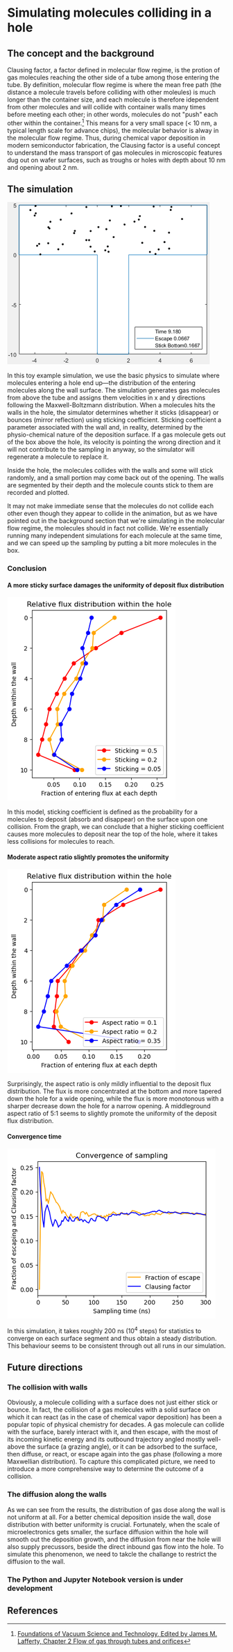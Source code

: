 # Simulating molecules colliding in a hole

## The concept and the background

Clausing factor, a factor defined in molecular flow regime, is the protion of gas molecules reaching the other side of a tube among those entering the tube. By definition, molecular flow regime is where the mean free path (the distance a molecule travels before colliding with other moleules) is much longer than the container size, and each molecule is therefore idependent from other molecules and will collide with container walls many times before meeting each other; in other words, molecules do not "push" each other within the container.[^1] This means for a very small space (< 10 nm, a typical length scale for advance chips), the molecular behavior is alway in the molecular flow regime. Thus, during chemical vapor deposition in modern semiconductor fabrication, the Clausing factor is a useful concept to understand the mass transport of gas molecules in microscopic features dug out on wafer surfaces, such as troughs or holes with depth about 10 nm and opening about 2 nm.

## The simulation

![](https://github.com/xzhao287/Clausing_factor_2D/blob/main/Clausing_factor_2D.gif)

In this toy example simulation, we use the basic physics to simulate where molecules entering a hole end up—the distribution of the entering molecules along the wall surface. The simulation generates gas molecules from above the tube and assigns them velocities in x and y directions following the Maxwell-Boltzmann distribution. When a molecules hits the walls in the hole, the simulator determines whether it sticks (disappear) or bounces (mirror reflection) using sticking coefficient. Sticking coefficient a parameter associated with the wall and, in reality, determined by the physio-chemical nature of the deposition surface. If a gas molecule gets out of the box above the hole, its velocity is pointing the wrong direction and it will not contribute to the sampling in anyway, so the simulator will regenerate a molecule to replace it.

Inside the hole, the molecules collides with the walls and some will stick randomly, and a small portion may come back out of the opening. The walls are segmented by their depth and the molecule counts stick to them are recorded and plotted.

It may not make immediate sense that the molecules do not collide each other even though they appear to collide in the animation, but as we have pointed out in the background section that we're simulating in the molecular flow regime, the molecules should in fact not collide. We're essentially running many independent simulations for each molecule at the same time, and we can speed up the sampling by putting a bit more molecules in the box.

### Conclusion

#### A more sticky surface damages the uniformity of deposit flux distribution
![](https://github.com/xzhao287/Clausing_factor_2D/blob/main/fig_sticking_coefficient_test.png)

In this model, sticking coefficient is defined as the probability for a molecules to deposit (absorb and disappear) on the surface upon one collision. From the graph, we can conclude that a higher sticking coefficient causes more molecules to deposit near the top of the hole, where it takes less collisions for molecules to reach.

#### Moderate aspect ratio slightly promotes the uniformity
![](https://github.com/xzhao287/Clausing_factor_2D/blob/main/fig_aspect_ratio_test.png)

Surprisingly, the aspect ratio is only mildly influential to the deposit flux distribution. The flux is more concentrated at the bottom and more tapered down the hole for a wide opening, while the flux is more monotonous with a sharper decrease down the hole for a narrow opening. A middleground aspect ratio of 5:1 seems to slightly promote the uniformity of the deposit flux distribution.

#### Convergence time
![](https://github.com/xzhao287/Clausing_factor_2D/blob/main/fig_convergence_time.png)

In this simulation, it takes roughly 200 ns (10<sup>4</sup> steps) for statistics to converge on each surface segment and thus obtain a steady distribution. This behaviour seems to be consistent through out all runs in our simulation.

## Future directions

### The collision with walls

Obviously, a molecule colliding with a surface does not just either stick or bounce. In fact, the collision of a gas molecules with a solid surface on which it can react (as in the case of chemical vapor deposition) has been a popular topic of physical chemistry for decades. A gas molecule can collide with the surface, barely interact with it, and then escape, with the most of its incoming kinetic energy and its outbound trajectory angled mostly well-above the surface (a grazing angle), or it can be adsorbed to the surface, then diffuse, or react, or escape again into the gas phase (following a more Maxwellian distribution). To capture this complicated picture, we need to introduce a more comprehensive way to determine the outcome of a collision.

### The diffusion along the walls

As we can see from the results, the distribution of gas dose along the wall is not uniform at all. For a better chemical deposition inside the wall, dose distribution with better uniformity is crucial. Fortunately, when the scale of microelectronics gets smaller, the surface diffusion within the hole will smooth out the deposition growth, and the diffusion from near the hole will also supply precussors, beside the direct inbound gas flow into the hole. To simulate this phenomenon, we need to takcle the challange to restrict the diffusion to the wall.

### The Python and Jupyter Notebook version is under development

## References

[^1]: [Foundations of Vacuum Science and Technology, Edited by James M. Lafferty, Chapter 2 Flow of gas through tubes and orifices](https://atomoptics-nas.uoregon.edu/~tbrown/files/strontium_vacuum_system/Research%20Papers/Livesey_mod.pdf)
